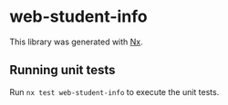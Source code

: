 # web-student-info

This library was generated with [Nx](https://nx.dev).

## Running unit tests

Run `nx test web-student-info` to execute the unit tests.
